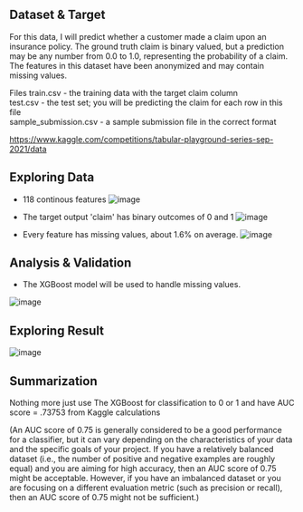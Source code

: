 ## Dataset & Target

For this data, I will predict whether a customer made a claim upon an insurance policy. The ground truth claim is binary valued, but a prediction may be any number from 0.0 to 1.0, representing the probability of a claim. The features in this dataset have been anonymized and may contain missing values.

Files
train.csv - the training data with the target claim column<br/>
test.csv - the test set; you will be predicting the claim for each row in this file<br/>
sample_submission.csv - a sample submission file in the correct format<br/>

https://www.kaggle.com/competitions/tabular-playground-series-sep-2021/data

## Exploring Data
- 118 continous features
![image](https://user-images.githubusercontent.com/118603598/211275144-e800da0e-ee20-4eec-9f44-f4a21cbbee78.png)

- The target output 'claim' has binary outcomes of 0 and 1
![image](https://user-images.githubusercontent.com/118603598/211275188-423dc302-e2ec-45cb-8fae-cf34b4306c5c.png)

- Every feature has missing values, about 1.6% on average.
![image](https://user-images.githubusercontent.com/118603598/211283872-f1f38962-13e6-438e-be80-28dda728d935.png)

## Analysis &  Validation
- The XGBoost model will be used to handle missing values.

![image](https://user-images.githubusercontent.com/118603598/211274946-be8b66e8-d5d6-4a5c-b837-9bbe02f1b7ee.png)
## Exploring Result
![image](https://user-images.githubusercontent.com/118603598/211275112-97a102b6-cce6-494b-b09d-91c9a4ec8817.png)

## Summarization
Nothing more just use The XGBoost for classification to 0 or 1
and have AUC score = .73753 from Kaggle calculations

(An AUC score of 0.75 is generally considered to be a good performance for a classifier, but it can vary depending on the characteristics of your data and the specific goals of your project. If you have a relatively balanced dataset (i.e., the number of positive and negative examples are roughly equal) and you are aiming for high accuracy, then an AUC score of 0.75 might be acceptable. However, if you have an imbalanced dataset or you are focusing on a different evaluation metric (such as precision or recall), then an AUC score of 0.75 might not be sufficient.)
